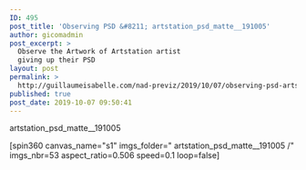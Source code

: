```yaml
---
ID: 495
post_title: 'Observing PSD &#8211; artstation_psd_matte__191005'
author: gicomadmin
post_excerpt: >
  Observe the Artwork of Artstation artist
  giving up their PSD
layout: post
permalink: >
  http://guillaumeisabelle.com/nad-previz/2019/10/07/observing-psd-artstation_psd_matte__191005/
published: true
post_date: 2019-10-07 09:50:41
---
```

<!-- wp:paragraph -->



<!-- /wp:paragraph -->

<!-- wp:paragraph -->

artstation_psd_matte__191005

<!-- /wp:paragraph -->

<!-- wp:paragraph -->

[spin360 canvas_name="s1" imgs_folder=" artstation_psd_matte__191005 /" imgs_nbr=53 aspect_ratio=0.506 speed=0.1 loop=false] 

<!-- /wp:paragraph -->
